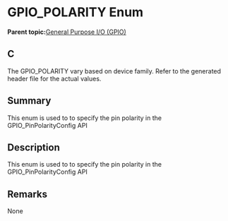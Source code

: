 # GPIO\_POLARITY Enum

**Parent topic:**[General Purpose I/O \(GPIO\)](GUID-ED544C7D-3D20-4AEC-99CF-5926C66E9EC7.md)

## C

The GPIO\_POLARITY vary based on device family. Refer to the generated header file for the actual values.

## Summary

This enum is used to to specify the pin polarity in the GPIO\_PinPolarityConfig API

## Description

This enum is used to to specify the pin polarity in the GPIO\_PinPolarityConfig API

## Remarks

None


